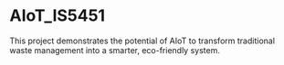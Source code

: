 # AIoT_IS5451
This project demonstrates the potential of AIoT to transform traditional waste management into a smarter, eco-friendly system.
